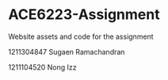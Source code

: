 # ACE6223-Assignment
Website assets and code for the assignment

1211304847 Sugaen Ramachandran

1211104520 Nong Izz
